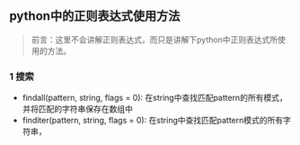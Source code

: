 ## python中的正则表达式使用方法

> 前言：这里不会讲解正则表达式，而只是讲解下python中正则表达式所使用的方法。

### 1 搜索

* findall(pattern, string, flags = 0): 在string中查找匹配pattern的所有模式，并将匹配的字符串保存在数组中
* finditer(pattern, string, flags = 0): 在string中查找匹配pattern模式的所有字符串，